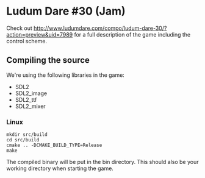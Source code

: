 # Ludum Dare #30 (Jam)
Check out http://www.ludumdare.com/compo/ludum-dare-30/?action=preview&uid=7989 for a full description of the game including the control scheme.

## Compiling the source

We're using the following libraries in the game:
- SDL2
- SDL2_image
- SDL2_ttf
- SDL2_mixer

### Linux
    mkdir src/build
    cd src/build
    cmake .. -DCMAKE_BUILD_TYPE=Release
    make

The compiled binary will be put in the bin directory. This should also be your working directory when starting the game.
